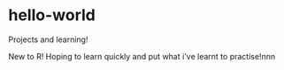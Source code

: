 # hello-world
Projects and learning!

New to R! Hoping to learn quickly and put what i've learnt to practise!nnn
